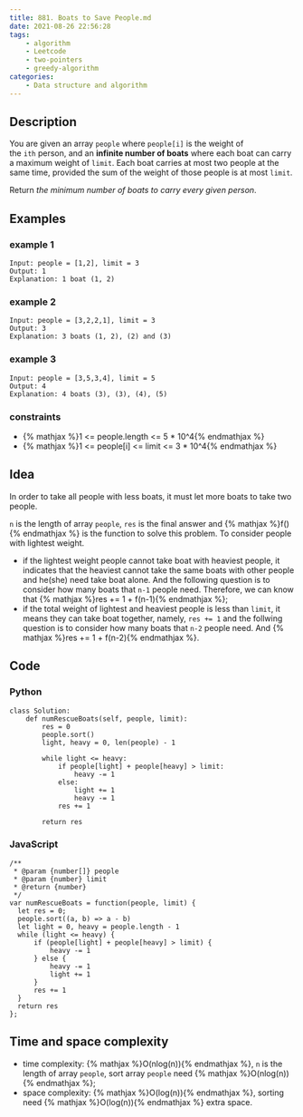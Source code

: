 ```yaml
---
title: 881. Boats to Save People.md
date: 2021-08-26 22:56:28
tags:
    - algorithm
    - Leetcode
    - two-pointers
    - greedy-algorithm
categories:
    - Data structure and algorithm
---
```


## Description
You are given an array `people` where `people[i]` is the weight of the `ith` person, and an **infinite number of boats** where each boat can carry a maximum weight of `limit`. Each boat carries at most two people at the same time, provided the sum of the weight of those people is at most `limit`.

Return *the minimum number of boats to carry every given person*.

## Examples
### example 1
```
Input: people = [1,2], limit = 3
Output: 1
Explanation: 1 boat (1, 2)
```

### example 2
```
Input: people = [3,2,2,1], limit = 3
Output: 3
Explanation: 3 boats (1, 2), (2) and (3)
```

### example 3
```
Input: people = [3,5,3,4], limit = 5
Output: 4
Explanation: 4 boats (3), (3), (4), (5)
```

### constraints
- {% mathjax %}1 <= people.length <= 5 * 10^4{% endmathjax %}
- {% mathjax %}1 <= people[i] <= limit <= 3 * 10^4{% endmathjax %}

## Idea
In order to take all people with less boats, it must let more boats to take two people.

`n` is the length of array `people`, `res` is the final answer and {% mathjax %}f(){% endmathjax %} is the function to solve this problem. To consider people with lightest weight.
- if the lightest weight people cannot take boat with heaviest people, it indicates that the heaviest cannot take the same boats with other people and he(she) need take boat alone. And the following question is to consider how many boats that `n-1` people need. Therefore, we can know that {% mathjax %}res += 1 + f(n-1){% endmathjax %};
- if the total weight of lightest and heaviest people is less than `limit`, it means they can take boat together, namely, `res += 1` and the follwing question is to consider how many boats that `n-2` people need. And {% mathjax %}res += 1 + f(n-2){% endmathjax %}.

## Code
### Python
```
class Solution:
    def numRescueBoats(self, people, limit):
        res = 0
        people.sort()
        light, heavy = 0, len(people) - 1

        while light <= heavy:
            if people[light] + people[heavy] > limit:
                heavy -= 1
            else:
                light += 1
                heavy -= 1
            res += 1
        
        return res
```

### JavaScript
```
/**
 * @param {number[]} people
 * @param {number} limit
 * @return {number}
 */
var numRescueBoats = function(people, limit) {
  let res = 0;
  people.sort((a, b) => a - b)
  let light = 0, heavy = people.length - 1
  while (light <= heavy) {
      if (people[light] + people[heavy] > limit) {
          heavy -= 1
      } else {
          heavy -= 1
          light += 1
      }
      res += 1
  }
  return res
};
```

## Time and space complexity
- time complexity: {% mathjax %}O(nlog(n)){% endmathjax %}, `n` is the length of array `people`, sort array `people` need {% mathjax %}O(nlog(n)){% endmathjax %};
- space complexity: {% mathjax %}O(log(n)){% endmathjax %}, sorting need {% mathjax %}O(log(n)){% endmathjax %} extra space.
